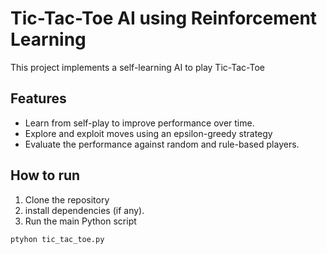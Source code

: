 # Tic-Tac-Toe AI using Reinforcement Learning

This project implements a self-learning AI to play Tic-Tac-Toe

## Features
- Learn from self-play to improve performance over time.
- Explore and exploit moves using an epsilon-greedy strategy
- Evaluate the performance against random and rule-based players.
## How to run
1. Clone the repository
2. install dependencies (if any).
3. Run the main Python script


```bash
ptyhon tic_tac_toe.py